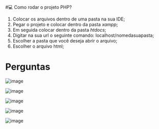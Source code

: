 #💻 Como rodar o projeto PHP?

1) Colocar os arquivos dentro de uma pasta na sua IDE;
2) Pegar o projeto e colocar dentro da pasta *xampp*;
3) Em seguida colocar dentro da pasta *htdocs*;
4) Digitar na sua url o seguinte comando: localhost/nomedasuapasta;
5) Escolher a pasta que você deseja abrir o arquivo;
6) Escolher o arquivo html;


# Perguntas

![image](https://github.com/victoriaflb/exercicios_php/assets/122183830/ed378b40-bed3-4ed9-8c3c-6699247ff61b)

![image](https://github.com/victoriaflb/exercicios_php/assets/122183830/2859f8d8-02c2-44dd-9568-5ad66c7ba5c9)

![image](https://github.com/victoriaflb/exercicios_php/assets/122183830/b6bfee16-0f2e-4397-8ae6-7ae6b31fb91a)

![image](https://github.com/victoriaflb/exercicios_php/assets/122183830/160b4d2c-e004-4b1c-b80c-d92ebfd0822c)

![image](https://github.com/victoriaflb/exercicios_php/assets/122183830/f67623df-2e7e-4804-80ab-97d60a29a6d8)

